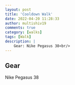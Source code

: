 ```yaml
---
layout: post
title: 'Cooldown Walk'
date: 2022-04-20 11:28:33
author: multishiv19
comments: true
category: [walks]
tags: [Walk]
description: |
    Gear: Nike Pegasus 38<br/>
---
```


## Gear
Nike Pegasus 38



<div width='100%' class='strava-embed-placeholder' data-embed-type='activity' data-embed-id='7015154992'></div>
<script src='https://strava-embeds.com/embed.js'></script>

